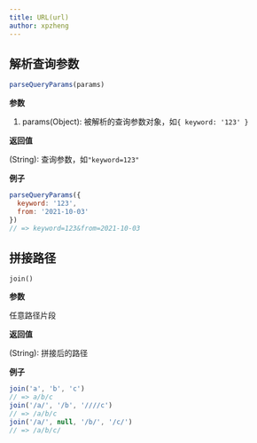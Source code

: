 ```yaml
---
title: URL(url)
author: xpzheng
---
```


## 解析查询参数

```js
parseQueryParams(params)
```

**参数**

1. params(Object): 被解析的查询参数对象，如`{ keyword: '123' }`

**返回值**

(String): 查询参数，如`"keyword=123"`

**例子**

```js
parseQueryParams({
  keyword: '123',
  from: '2021-10-03'
})
// => keyword=123&from=2021-10-03
```

## 拼接路径

```
join()
```

**参数**

任意路径片段

**返回值**

(String): 拼接后的路径

**例子**

```js
join('a', 'b', 'c')
// => a/b/c
join('/a/', '/b', '////c')
// => /a/b/c
join('/a/', null, '/b/', '/c/')
// => /a/b/c/
```